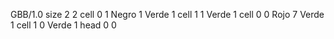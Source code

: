 <gs-board without-header> GBB/1.0
size 2 2
cell 0 1 Negro 1 Verde 1 
cell 1 1 Verde 1 
cell 0 0 Rojo 7 Verde 1 
cell 1 0 Verde 1 
head 0 0 </gs-board>